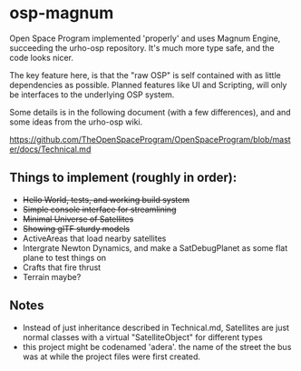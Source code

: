 # osp-magnum

Open Space Program implemented 'properly' and uses Magnum Engine, succeeding
the urho-osp repository. It's much more type safe, and the code looks nicer.

The key feature here, is that the "raw OSP" is self contained with as little
dependencies as possible. Planned features like UI and Scripting, will only be
interfaces to the underlying OSP system.

Some details is in the following document (with a few differences), and and
some ideas from the urho-osp wiki.

https://github.com/TheOpenSpaceProgram/OpenSpaceProgram/blob/master/docs/Technical.md

## Things to implement (roughly in order):
* ~~Hello World, tests, and working build system~~
* ~~Simple console interface for streamlining~~
* ~~Minimal Universe of Satellites~~
* ~~Showing glTF sturdy models~~
* ActiveAreas that load nearby satellites
* Intergrate Newton Dynamics, and make a SatDebugPlanet as some flat plane to
  test things on
* Crafts that fire thrust
* Terrain maybe?

## Notes
* Instead of just inheritance described in Technical.md, Satellites are just
  normal classes with a virtual "SatelliteObject" for different types
* this project might be codenamed 'adera'. the name of the street the bus was
  at while the project files were first created.
